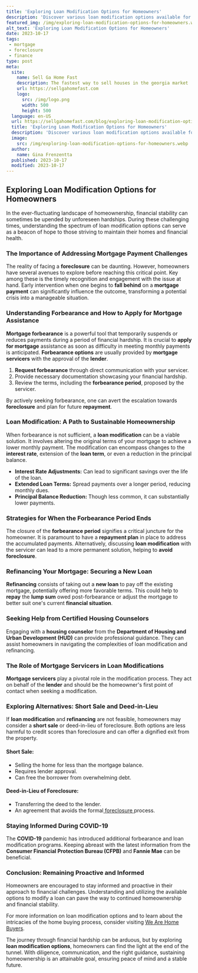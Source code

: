 ```yaml
---
title: 'Exploring Loan Modification Options for Homeowners'
description: 'Discover various loan modification options available for homeowners who are curious about finding alternatives to their current mortgage terms.'
featured_img: /img/exploring-loan-modification-options-for-homeowners.webp
alt_text: 'Exploring Loan Modification Options for Homeowners'
date: 2023-10-17
tags:
 - mortgage
 - foreclosure
 - finance
type: post
meta:
  site:
    name: Sell Ga Home Fast
    description: The fastest way to sell houses in the georgia market
    url: https://sellgahomefast.com
    logo:
      src: /img/logo.png
      width: 500
      height: 500
  language: en-US
  url: https://sellgahomefast.com/blog/exploring-loan-modification-options-for-homeowners
  title: 'Exploring Loan Modification Options for Homeowners'
  description: 'Discover various loan modification options available for homeowners who are curious about finding alternatives to their current mortgage terms.'
  image:
    src: /img/exploring-loan-modification-options-for-homeowners.webp
  author:
    name: Gina Frenzentta
  published: 2023-10-17
  modified: 2023-10-17
---
```



## Exploring Loan Modification Options for Homeowners

In the ever-fluctuating landscape of homeownership, financial stability can sometimes be upended by unforeseen hardships. During these challenging times, understanding the spectrum of loan modification options can serve as a beacon of hope to those striving to maintain their homes and financial health. 

### The Importance of Addressing Mortgage Payment Challenges

The reality of facing a **foreclosure** can be daunting. However, homeowners have several avenues to explore before reaching this critical point. Key among these is the timely recognition and engagement with the issue at hand. Early intervention when one begins to **fall behind** on a **mortgage payment** can significantly influence the outcome, transforming a potential crisis into a manageable situation.

### Understanding Forbearance and How to Apply for Mortgage Assistance

**Mortgage forbearance** is a powerful tool that temporarily suspends or reduces payments during a period of financial hardship. It is crucial to **apply for mortgage** assistance as soon as difficulty in meeting monthly payments is anticipated. **Forbearance options** are usually provided by **mortgage servicers** with the approval of the **lender**. 

1. **Request forbearance** through direct communication with your servicer. 
2. Provide necessary documentation showcasing your financial hardship.
3. Review the terms, including the **forbearance period**, proposed by the servicer.

By actively seeking forbearance, one can avert the escalation towards **foreclosure** and plan for future **repayment**.

### Loan Modification: A Path to Sustainable Homeownership

When forbearance is not sufficient, a **loan modification** can be a viable solution. It involves altering the original terms of your mortgage to achieve a lower monthly payment. The modification can encompass changes to the **interest rate**, extension of the **loan term**, or even a reduction in the principal balance.
  - **Interest Rate Adjustments:** Can lead to significant savings over the life of the loan.
  - **Extended Loan Terms:** Spread payments over a longer period, reducing monthly dues.
  - **Principal Balance Reduction:** Though less common, it can substantially lower payments.

### Strategies for When the Forbearance Period Ends

The closure of the **forbearance period** signifies a critical juncture for the homeowner. It is paramount to have a **repayment plan** in place to address the accumulated payments. Alternatively, discussing **loan modification** with the servicer can lead to a more permanent solution, helping to **avoid foreclosure**.

### Refinancing Your Mortgage: Securing a New Loan

**Refinancing** consists of taking out a **new loan** to pay off the existing mortgage, potentially offering more favorable terms. This could help to **repay** the **lump sum** owed post-forbearance or adjust the mortgage to better suit one's current **financial situation**.

### Seeking Help from Certified Housing Counselors

Engaging with a **housing counselor** from the **Department of Housing and Urban Development (HUD)** can provide professional guidance. They can assist homeowners in navigating the complexities of loan modification and refinancing.

### The Role of Mortgage Servicers in Loan Modifications

**Mortgage servicers** play a pivotal role in the modification process. They act on behalf of the **lender** and should be the homeowner's first point of contact when seeking a modification.

### Exploring Alternatives: Short Sale and Deed-in-Lieu

If **loan modification** and **refinancing** are not feasible, homeowners may consider a **short sale** or deed-in-lieu of foreclosure. Both options are less harmful to credit scores than foreclosure and can offer a dignified exit from the property.

#### **Short Sale:**
  - Selling the home for less than the mortgage balance.
  - Requires lender approval.
  - Can free the borrower from overwhelming debt.

#### **Deed-in-Lieu of Foreclosure:**
  - Transferring the deed to the lender.
  - An agreement that avoids the formal[  foreclosure  ](https://sellgahomefast.com/blog/negotiating-with-lenders-strategies-for-late-payments)process.

### Staying Informed During COVID-19

The **COVID-19** pandemic has introduced additional forbearance and loan modification programs. Keeping abreast with the latest information from the **Consumer Financial Protection Bureau (CFPB)** and **Fannie Mae** can be beneficial.

### Conclusion: Remaining Proactive and Informed

Homeowners are encouraged to stay informed and proactive in their approach to financial challenges. Understanding and utilizing the available options to modify a loan can pave the way to continued homeownership and financial stability.

For more information on loan modification options and to learn about the intricacies of the home buying process, consider visiting [We Are Home Buyers](https://www.wearehomebuyers.com/).

The journey through financial hardship can be arduous, but by exploring **loan modification options**, homeowners can find the light at the end of the tunnel. With diligence, communication, and the right guidance, sustaining homeownership is an attainable goal, ensuring peace of mind and a stable future.